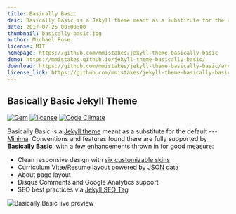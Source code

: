 ```yaml
---
title: Basically Basic
desc: Basically Basic is a Jekyll theme meant as a substitute for the default --- Minima.
date: 2017-07-25 00:00:00
thumbnail: basically-basic.jpg
author: Michael Rose
license: MIT
homepage: https://github.com/mmistakes/jekyll-theme-basically-basic
demo: https://mmistakes.github.io/jekyll-theme-basically-basic/
download: https://github.com/mmistakes/jekyll-theme-basically-basic/archive/master.zip
license_link: https://github.com/mmistakes/jekyll-theme-basically-basic/blob/master/LICENSE.md
---
```

## Basically Basic Jekyll Theme

[![Gem](https://img.shields.io/gem/v/jekyll-theme-basically-basic.svg?style=flat-square)](https://rubygems.org/gems/jekyll-theme-basically-basic)
[![license](https://img.shields.io/github/license/mmistakes/jekyll-theme-basically-basic.svg?style=flat-square)](LICENSE.md)
[![Code Climate](https://img.shields.io/codeclimate/github/mmistakes/jekyll-theme-basically-basic.svg?style=flat-square)](https://codeclimate.com/github/mmistakes/jekyll-theme-basically-basic)

Basically Basic is a [Jekyll theme](https://jekyllrb.com/docs/themes/) meant as 
a substitute for the default --- [Minima](https://github.com/jekyll/minima). 
Conventions and features found there are fully supported by **Basically Basic**, 
with a few enhancements thrown in for good measure:

- Clean responsive design with [six customizable skins](#skin)
- Curriculum Vitæ/Resume layout powered by [JSON data](http://registry.jsonresume.org/)
- About page layout
- Disqus Comments and Google Analytics support
- SEO best practices via [Jekyll SEO Tag](https://github.com/jekyll/jekyll-seo-tag/)

![Basically Basic live preview](https://cloud.githubusercontent.com/assets/1376749/24117647/6dede894-0d81-11e7-9c2c-f19bea45e219.jpg?raw=true)